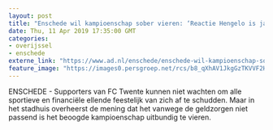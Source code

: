 ```yaml
---
layout: post
title: "Enschede wil kampioenschap sober vieren: ‘Reactie Hengelo is jammer’"
date: Thu, 11 Apr 2019 17:35:00 GMT
categories: 
- overijssel 
- enschede 
externe_link: "https://www.ad.nl/enschede/enschede-wil-kampioenschap-sober-vieren-reactie-hengelo-is-jammer~a14c0788/"
feature_image: "https://images0.persgroep.net/rcs/b8_qXhAV1JkgGzTKVVF2HIOEEXw/diocontent/145305213/_fitwidth/400/?appId=21791a8992982cd8da851550a453bd7f&quality=0.7"
---
```


ENSCHEDE - Supporters van FC Twente kunnen niet wachten om alle sportieve en financiële ellende feestelijk van zich af te schudden. Maar in het stadhuis overheerst de mening dat het vanwege de geldzorgen niet passend is het beoogde kampioenschap uitbundig te vieren.
